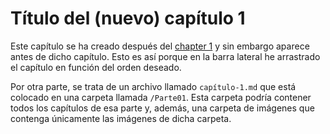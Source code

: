 # Título del \(nuevo\) capítulo 1

Este capítulo se ha creado después del [chapter 1](/chapter1.md) y sin embargo aparece antes de dicho capítulo. Esto es así porque en la barra lateral he arrastrado el capítulo en función del orden deseado.

Por otra parte, se trata de un archivo llamado `capítulo-1.md` que está colocado en una carpeta llamada `/Parte01`. Esta carpeta podría contener todos los capítulos de esa parte y, además, una carpeta de imágenes que contenga únicamente las imágenes de dicha carpeta.

